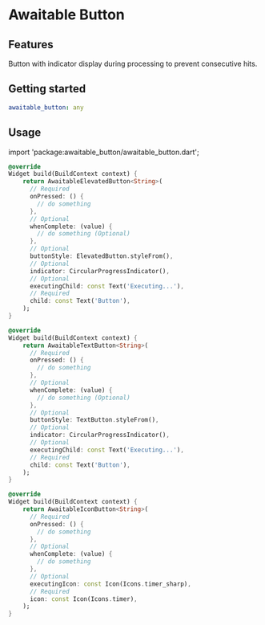 # Awaitable Button

## Features

Button with indicator display during processing to prevent consecutive hits.

## Getting started

```pubspec.yaml
awaitable_button: any
```

## Usage

import 'package:awaitable_button/awaitable_button.dart';

```dart
@override
Widget build(BuildContext context) {
    return AwaitableElevatedButton<String>(
      // Required
      onPressed: () {
        // do something
      },
      // Optional
      whenComplete: (value) {
        // do something (Optional)
      },
      // Optional
      buttonStyle: ElevatedButton.styleFrom(),
      // Optional
      indicator: CircularProgressIndicator(),
      // Optional
      executingChild: const Text('Executing...'),
      // Required
      child: const Text('Button'),
    );
}
```

```dart
@override
Widget build(BuildContext context) {
    return AwaitableTextButton<String>(
      // Required
      onPressed: () {
        // do something
      },
      // Optional
      whenComplete: (value) {
        // do something (Optional)
      },
      // Optional
      buttonStyle: TextButton.styleFrom(),
      // Optional
      indicator: CircularProgressIndicator(),
      // Optional
      executingChild: const Text('Executing...'),
      // Required
      child: const Text('Button'),
    );
}
```

```dart
@override
Widget build(BuildContext context) {
    return AwaitableIconButton<String>(
      // Required
      onPressed: () {
        // do something
      },
      // Optional
      whenComplete: (value) {
        // do something
      },
      // Optional
      executingIcon: const Icon(Icons.timer_sharp),
      // Required
      icon: const Icon(Icons.timer),
    );
}
```
